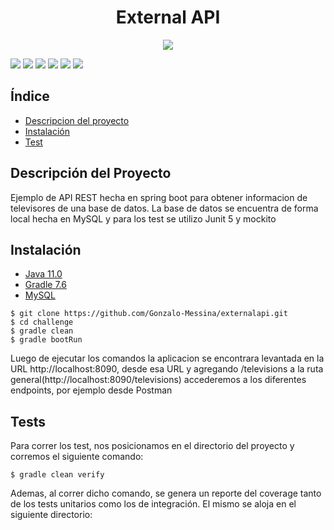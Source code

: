 <h1 align="center"> External API </h1>
<p align="center">
   <img src="https://user-images.githubusercontent.com/82063170/213549339-79f1391c-e37f-4e2b-860b-578ed783ec8c.png">
</p>
<p>
  <img src=https://img.shields.io/badge/spring--boot-3.0.1-brightgreen>
  <img src=https://img.shields.io/badge/java-11-brightgreen>
  <img src=https://img.shields.io/badge/junit-5.8.1-blue>
  <img src=https://img.shields.io/badge/mockito-4.11.0-blue>
  <img src=https://img.shields.io/badge/springfox-3.0.0-orange>
  <img src=https://img.shields.io/badge/gradle-7.6-brightgreen>
</p>

<h2 align=left> Índice </h2>
<ul>
  <li><a href="#desc"> Descripcion del proyecto </a></li>
  <li><a href="#inst"> Instalación </a></li>
  <li><a href="#test"> Test </a></li>
</ul>

<h2 align=left id="desc"> Descripción del Proyecto </h2>
<p>
  Ejemplo de API REST hecha en spring boot para obtener informacion de televisores de una base de datos.
  La base de datos se encuentra de forma local hecha en MySQL y para los test se utilizo Junit 5 y mockito
</p>

<h2 align=left id = "inst"> Instalación </h2>
<ul>
  <li><a href="https://www.oracle.com/java/technologies/downloads/#java11"> Java 11.0 </a></li>
  <li><a href="https://gradle.org/install/"> Gradle 7.6 </a></li>
  <li><a href="https://www.mysql.com/downloads/"> MySQL </a></li>
</ul>

```
$ git clone https://github.com/Gonzalo-Messina/externalapi.git
$ cd challenge
$ gradle clean
$ gradle bootRun
```
<p> Luego de ejecutar los comandos la aplicacion se encontrara levantada en la URL http://localhost:8090,
desde esa URL y agregando /televisions a la ruta general(http://localhost:8090/televisions) accederemos a los diferentes endpoints,
por ejemplo desde Postman
</p>

<h2 align=left id="test"> Tests </h2>
<p> Para correr los test, nos posicionamos en el directorio del proyecto y corremos el siguiente comando: </p>

```
$ gradle clean verify
```

<p> Ademas, al correr dicho comando, se genera un reporte del coverage tanto de los tests unitarios como los de integración.
El mismo se aloja en el siguiente directorio: </p>

